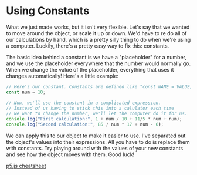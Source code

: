 # Using Constants
What we just made works, but it isn't very flexible. Let's say that we wanted to move around the object, or scale it up or down. We'd have to re do all of our calculations by hand, which is a pretty silly thing to do when we're using a computer. Luckily, there's a pretty easy way to fix this: constants.

The basic idea behind a constant is we have a "placeholder" for a number, and we use the placeholder everywhere that the number would normally go. When we change the value of the placeholder, everything that uses it changes automatically! Here's a little example:
```js
// Here's our constant. Constants are defined like "const NAME = VALUE;".
const num = 10;

// Now, we'll use the constant in a complicated expression.
// Instead of us having to stick this into a calulator each time
// we want to change the number, we'll let the computer do it for us.
console.log("First calculation:", 1 + num / 10 + 11/5 * num + num);
console.log("Second calculation:", 85 / num * 17 + num - 6);
```

We can apply this to our object to make it easier to use. I've separated out the object's values into their expressions. All you have to do is replace them with constants. Try playing around with the values of your new constants and see how the object moves with them. Good luck!

[p5.js cheatsheet](https://bmoren.github.io/p5js-cheat-sheet/)